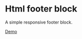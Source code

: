 # Html footer block

A simple responsive footer block. 

[Demo](http://gayanvirajith.github.io/html-footer-block)

